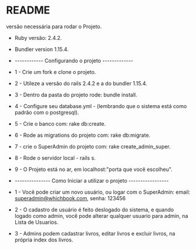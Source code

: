 # README

versão necessária para rodar o Projeto.

* Ruby versão: 2.4.2.

* Bundler version 1.15.4.

* ------------ Configurando o projeto -------------

* 1 - Crie um fork e clone o projeto.

* 2 - Utileze a versão do rails 2.4.2 e a do bundler 1.15.4.

* 3 - Dentro da pasta do projeto rode: bundle install.

* 4 - Configure seu database.yml - (lembrando que o sistema está como padrão com o postgresql).

* 5 - Crie o banco com: rake db:create.

* 6 - Rode as migrations do projeto com: rake db:migrate.

* 7 - crie o SuperAdmin do projeto com: rake create_admin_super.

* 8 - Rode o servidor local - rails s.

* 9 - O Projeto está no ar, em localhost:"porta que você escolheu".

* --------------- Como Iniciar a utilizar o projeto -----------------

* 1 - Você pode criar um novo usuário, ou logar com o SuperAdmin:
      email: superadmin@whichbook.com, senha: 123456

* 2 - O cadastro de usuário é feito deslogado do sistema, e quando logado como admin,
      você pode alterar qualquer usuario para admin, na Lista de Usuarios.

* 3 - Admins podem cadastrar livros, editar livros e excluir livros, na própria index dos livros.
